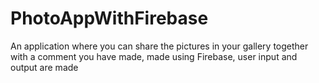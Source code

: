 # PhotoAppWithFirebase
An application where you can share the pictures in your gallery together with a comment you have made, made using Firebase, user input and output are made
